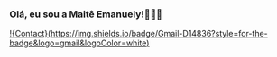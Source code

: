 ### Olá, eu sou a Maitê Emanuely!🖐🏻💜

[!{Contact}(https://img.shields.io/badge/Gmail-D14836?style=for-the-badge&logo=gmail&logoColor=white)]()
